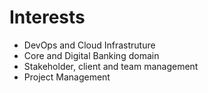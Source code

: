 # Interests

* DevOps and Cloud Infrastruture
* Core and Digital Banking domain
* Stakeholder, client and team management
* Project Management
